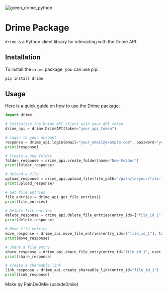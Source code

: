 ![green_drime_python](https://github.com/user-attachments/assets/266b24ad-653c-456e-a2dd-f1a13d38661a)

# Drime Package

`drime` is a Python client library for interacting with the Drime API.

## Installation

To install the `drime` package, you can use pip:

```bash
pip install drime
```

## Usage

Here is a quick guide on how to use the Drime package:

```python
import drime

# Initialize the Drime API client with your API token
drime_api = drime.DrimeAPI(token="your_api_token")

# Login to your account
response = drime_api.login(email="your_email@example.com", password="your_password")
print(response)

# Create a new folder
folder_response = drime_api.create_folder(name="New Folder")
print(folder_response)

# Upload a file
upload_response = drime_api.upload_file(file_path="/path/to/your/file.txt")
print(upload_response)

# Get file entries
file_entries = drime_api.get_file_entries()
print(file_entries)

# Delete file entries
delete_response = drime_api.delete_file_entries(entry_ids=["file_id_1", "file_id_2"], permanent=True)
print(delete_response)

# Move file entries
move_response = drime_api.move_file_entries(entry_ids=["file_id_1"], target_folder_id="new_folder_id")
print(move_response)

# Share a file entry
share_response = drime_api.share_file_entry(entry_id="file_id_1", user_email="user@example.com")
print(share_response)

# Create a shareable link
link_response = drime_api.create_shareable_link(entry_id="file_id_1")
print(link_response)
```

Make by PainDe0Mie (painde0miie)
